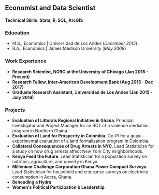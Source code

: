 ## Economist and Data Scientist

#### Technical Skills: Stata, R, SQL, ArcGIS

### Education
- M.S., Economics	| Universidad de Los Andes (_December 2015_)	 			        		
- B.A., Economics | James Madison University (_May 2008_)

### Work Experience
- **Research Scientist, NORC at the University of Chicago (Jan 2018 - Present)**
- **Research Fellow, Inter-American Development Bank (Aug 2016 - Dec 2017)**
- **Graduate Research Assistant, Universidad de Los Andes (Jan 2015 - July 2016)**

### Projects
- **Evaluation of Littorals Regional Initiative in Ghana**. Principal Investigator and Project Manager for an RCT of a violence mediation program in Northern Ghana.
- **Evaluation of Land for Prosperity in Colombia**. Co-PI for a quasi-experimental evaluation of a land formalization program in Colombia.
- **Collateral Consequences of Drug Arrests in NYC**. Lead Statistician for a study on how drug arrests affect New York City neighborhoods.
- **Kenya Feed the Future**. Lead Statistician for a population survey on nutrition, agriculture, and poverty in Kenya.
- **Millenium Challenge Corporation Ghana Power Compact Surveys**. Lead Statistician for household and enterprise surveys on electricity consumption in Accra, Ghana.
- **Beheading a Hydra**. 
- **Women's Political Participation & Leadership**. 


